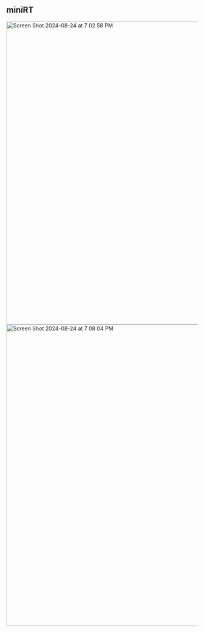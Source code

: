 ## miniRT


<img width="797" alt="Screen Shot 2024-08-24 at 7 02 58 PM" src="https://github.com/user-attachments/assets/f8b356e4-9b8d-4630-a726-1ccf4da107be">


<img width="793" alt="Screen Shot 2024-08-24 at 7 08 04 PM" src="https://github.com/user-attachments/assets/b32782d1-8aa9-4825-afa5-d662552bd9c5">


